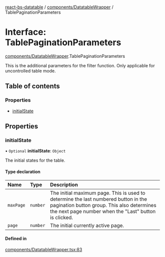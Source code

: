 [react-bs-datatable](../README.md) / [components/DatatableWrapper](../modules/components_DatatableWrapper.md) / TablePaginationParameters

# Interface: TablePaginationParameters

[components/DatatableWrapper](../modules/components_DatatableWrapper.md).TablePaginationParameters

This is the additional parameters for the filter function.
Only applicable for uncontrolled table mode.

## Table of contents

### Properties

- [initialState](components_DatatableWrapper.TablePaginationParameters.md#initialstate)

## Properties

### initialState

• `Optional` **initialState**: `Object`

The initial states for the table.

#### Type declaration

| Name | Type | Description |
| :------ | :------ | :------ |
| `maxPage` | `number` | The initial maximum page. This is used to determine the last numbered button in the pagination button group. This also determines the next page number when the "Last" button is clicked. |
| `page` | `number` | The initial currently active page. |

#### Defined in

[components/DatatableWrapper.tsx:83](https://github.com/imballinst/react-bs-datatable/blob/5f07b72/src/components/DatatableWrapper.tsx#L83)
